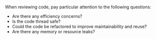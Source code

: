 When reviewing code, pay particular attention to the following questions:

* Are there any efficiency concerns?
* Is the code thread safe?
* Could the code be refactored to improve maintainability and reuse?
* Are there any memory or resource leaks?
